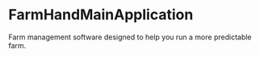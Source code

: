 # FarmHandMainApplication

Farm management software designed to help you run a more predictable farm.

